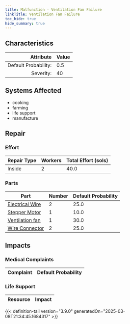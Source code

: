 ```yaml
---
title: Malfunction - Ventilation Fan Failure
linkTitle: Ventilation Fan Failure
toc_hide: true
hide_summary: true
---
```

<!-- This is generated by the MarsSim HelpGenertor, do not edit. -->

## Characteristics

| Attribute      | Value |
|--------:|:------|
|Default Probability:|0.5|
|Severity:|40|

## Systems Affected 
- cooking
- farming
- life support
- manufacture

## Repair

### Effort
|Repair Type|Workers|Total Effort (sols)|
|---|---|---|
|Inside|2|40.0|

### Parts
|Part|Number|Default Probability|
|---|---|---|
|[Electrical Wire](/docs/definitions/part/electrical-wire)|2|25.0|
|[Stepper Motor](/docs/definitions/part/stepper-motor)|1|10.0|
|[Ventilation fan](/docs/definitions/part/ventilation-fan)|1|30.0|
|[Wire Connector](/docs/definitions/part/wire-connector)|2|25.0|

## Impacts

### Medical Complaints
|Complaint|Default Probability|
|---|---|

### Life Support
|Resource|Impact|
|---|---|


{{< definition-tail version="3.9.0" generatedOn="2025-03-08T21:34:45.1684317" >}}

